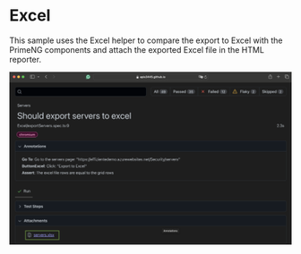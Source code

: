 # Excel

This sample uses the Excel helper to compare the export to Excel with the PrimeNG components and attach the exported Excel file in the HTML reporter.

![Excel attachment](Excel.png)
